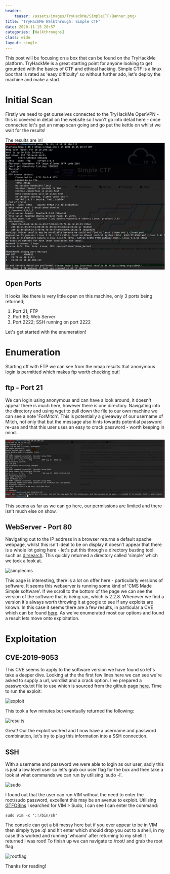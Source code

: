 ```yaml
---
header:
    teaser: /assets/images/TryHackMe/SimpleCTF/Banner.png/
title: "TryHackMe Walkthrough: Simple CTF"
date: 2020-11-15 20:57
categories: [Walkthroughs]
class: wide
layout: single
---
```


This post will be focusing on a box that can be found on the TryHackMe platform. TryHackMe is a great starting point for anyone looking to get grounded with the basics of CTF and ethical hacking. Simple CTF is a linux box that is rated as 'easy difficulty' so without further ado, let's deploy the machine and make a start. 

# Initial Scan

Firstly we need to get ourselves connected to the TryHackMe OpenVPN - this is covered in detail on the website so I won't go into detail here - once connected let's get an nmap scan going and go put the kettle on whilst we wait for the results!

The results are in!
![nmap](/assets/images/TryHackMe/SimpleCTF/nmap.png)

## Open Ports

It looks like there is very little open on this machine, only 3 ports being returned;

1. Port 21; FTP
2. Port 80; Web Server
3. Port 2222; SSH running on port 2222

Let's get started with the enumeration!

# Enumeration

Starting off with FTP we can see from the nmap results that anonymous login is permitted which makes ftp worth checking out! 

## ftp - Port 21

We can login using anonymous and can have a look around, it doesn't appear there is much here, however there is one directory. Navigating into the directory and using wget to pull down the file to our own machine we can see a note 'ForMitch'. This is potentially a giveaway of our username of Mitch, not only that but the message also hints towards potential password re-use and that this user uses an easy to crack password - worth keeping in mind.

![ftp](/assets/images/TryHackMe/SimpleCTF/ftp.png)

This seems as far as we can go here, our permissions are limited and there isn't much else on show.

## WebServer - Port 80

Navigating out to the IP address in a browser returns a default apache webpage, whilst this isn't ideal to be on display it doesn't appear that there is a whole lot going here - let's put this through a directory busting tool such as [dirsearch](https://github.com/maurosoria/dirsearch). This quickly returned a directory called 'simple' which we took a look at.

![simplecms](/assets/images/TryHackMe/simplecms.png)

This page is interesting, there is a lot on offer here - particularly versions of software. It seems this webserver is running some kind of 'CMS Made Simple software'. If we scroll to the bottom of the page we can see the version of the software that is being ran, which is 2.2.8. Whenever we find a version it's always worth throwing it at google to see if any exploits are known. In this case it seems there are a few results, in particular a CVE which can be found [here](https://www.exploit-db.com/exploits/46635). As we've enumerated most our options and found a result lets move onto exploitation.

# Exploitation

## CVE-2019-9053

This CVE seems to apply to the software version we have found so let's take a deeper dive. Looking at the the first few lines here we can see we're asked to supply a url, wordlist and a crack option. I've prepared a passwords.txt file to use which is sourced from the github page [here](https://github.com/danielmiessler/SecLists/tree/master/Passwords/Common-Credentials). Time to run the exploit:

![exploit](/assets/images/TryHackMe/exploit.png)

This took a few minutes but eventually returned the following:

![results](/assets/images/TryHackMe/exploitresults.png)

Great! Our the exploit worked and I now have a username and password combination, let's try to plug this information into a SSH connection.

## SSH

With a username and password we were able to login as our user, sadly this is just a low level user so let's grab our user flag for the box and then take a look at what commands we can run by utilising 'sudo -l'. 

![sudo](/assets/images/TryHackMe/sudo.png)

I found out that the user can run VIM without the need to enter the root/sudo password, excellent this may be an avenue to exploit. Utilising [GTFOBins](https://gtfobins.github.io/) I searched for VIM > Sudo, I can see I can enter the command:

    sudo vim -c ':!/bin/sh'

The console can get a bit messy here but if you ever appear to be in VIM then simply type :q! and hit enter which should drop you out to a shell, in my case this worked and running 'whoami' after returning to my shell it returned I was root! To finish up we can navigate to /root/ and grab the root flag. 

![rootflag](/assets/images/TryHackMe/rootflag.png)

Thanks for reading!
